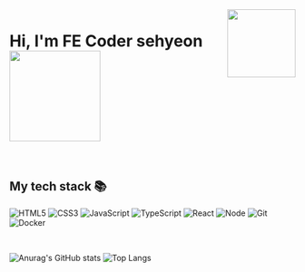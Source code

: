 

<img align="right" src="https://github.com/Pseheyon/Pseheyon/assets/100889975/f79e6325-f999-4425-a8fc-b5f85534a5ac" width="120"/>

<h1> Hi, I'm FE Coder sehyeon  &nbsp;&nbsp;&nbsp;&nbsp;&nbsp;     <img  src="https://github.com/Pseheyon/Pseheyon/assets/100889975/86edc799-db43-4072-987f-549e9f125617" ml="20000" height="160" /></h1>






<br />
<h2> My tech stack 📚 </h2>

![HTML5](https://img.shields.io/badge/-HTML5-F05032?style=for-the-badge&logo=html5&logoColor=ffffff)
![CSS3](https://img.shields.io/badge/-CSS3-007ACC?style=for-the-badge&logo=css3)
![JavaScript](https://img.shields.io/badge/-JavaScript-%23F7DF1C?style=for-the-badge&logo=javascript&logoColor=000000&labelColor=%23F7DF1C&color=%23FFCE5A)
![TypeScript](https://img.shields.io/badge/-TypeScript-007ACC?style=for-the-badge&logo=typescript&logoColor=white)
![React](https://img.shields.io/badge/-React-222222?style=for-the-badge&logo=react)
![Node](https://img.shields.io/badge/-Nodejs-43853d?style=for-the-badge&logo=Node.js&logoColor=white)
![Git](https://img.shields.io/badge/-Git-F05032?style=for-the-badge&logo=git&logoColor=ffffff)
![Docker](https://img.shields.io/badge/-Docker-46a2f1?style=for-the-badge&logo=docker&logoColor=ffffff)



<br />

![Anurag's GitHub stats](https://github-readme-stats.vercel.app/api?username=Pseheyon&show_icons=true&theme=radical)
![Top Langs](https://github-readme-stats.vercel.app/api/top-langs/?username=Pseheyon)

